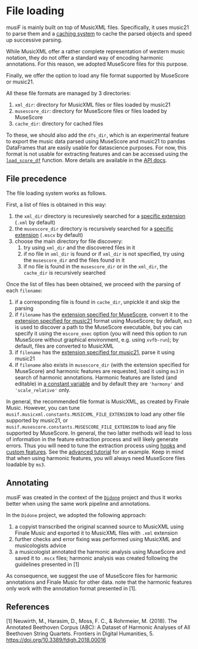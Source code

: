 # File loading

musiF is mainly built on top of MusicXML files. Specifically, it uses music21 to
parse them and a [caching system](./Caching.html) to cache the parsed objects and speed
up successive parsing.

While MusicXML offer a rather complete representation of western music notation, they do
not offer a standard way of encoding harmonic annotations. For this reason, we adopted
MuseScore files for this purpose.

Finally, we offer the option to load any file format supported by MuseScore or
music21.

All these file formats are managed by 3 directories:
1. `xml_dir`: directory for MusicXML files or files loaded by music21
2. `musescore_dir`: directory for MuseScore files or files loaded by MuseScore
3. `cache_dir`: directory for cached files

To these, we should also add the `dfs_dir`, which is an experimental feature to export
the music data parsed using MuseScore and music21 to pandas DataFrames that are
easily usable for datascience purposes. For now, this format is not usable for
extracting features and can be accessed using the
[`load_score_df`](./API/musif.cache.html#musif.cache.utils.load_score_df) function.
More details are available in the [API
docs](./API/musif.cache.html#musif.cache.utils.store_score_df).

## File precedence

The file loading system works as follows.

First, a list of files is obtained in this way:

1. the `xml_dir` directory is recuresively searched for a [specific
   extension](./API/musif.musicxml.html#musif.musicxml.constants.MUSICXML_FILE_EXTENSION)
   (`.xml` by default)
2. the `musescore_dir` directory is recursively searched for a
   [specific
   extension](./API/musif.musescore.html#musif.musescore.constants.MUSESCORE_FILE_EXTENSION)
   (`.mscx` by default)
3. choose the main directory for file discovery:
    1. try using `xml_dir` and the discovered files in it
    2. if no file in `xml_dir` is found or if `xml_dir` is not specified, try using the
     `musescore_dir` and the files found in it 
    3. if no file is found in the `musescore_dir` or in the `xml_dir`, the `cache_dir` is
     recursively searched

Once the list of files has been obtained, we proceed with the parsing of each
`filename`:
1. if a corresponding file is found in `cache_dir`, unpickle it and skip the parsing
2. if `filename` has the [extension specified for
   MuseScore](./API/musif.musescore.html#musif.musescore.constants.MUSESCORE_FILE_EXTENSION),
   convert it to the [extension specified for
   music21](./API/musif.musicxml.html#musif.musicxml.constants.MUSICXML_FILE_EXTENSION)
   format using MuseScore; by default, `ms3` is used to discover a path to the MuseScore
   executable, but you can specify it using the `mscore_exec` option (you will need this
   option to run MuseScore without graphical environment, e.g. using `xvfb-run`); by
   default, files are converted to MusicXML
3. if `filename` has the [extension specified for
   music21](./API/musif.musicxml.html#musif.musicxml.constants.MUSICXML_FILE_EXTENSION),
   parse it using music21
4. if `filename` also exists in `musescore_dir` (with the extension specified for
   MuseScore) and harmonic features are requested, load it using `ms3` in search of
   harmonic annotations. Harmonic features are listed (and editable) in [a constant
   variable](./API/musif.extract.html#musif.extract.constants.REQUIRE_MSCORE) and by
   default they are `'harmony'` and `'scale_relative'` only.

In general, the recommended file format is MusicXML, as created by Finale Music.
However, you can tune `musif.musicxml.constants.MUSICXML_FILE_EXTENSION` to
load any other file supported by music21, or
`musif.musescore.constants.MUSESCORE_FILE_EXTENSION` to load any file supported by
MuseScore. In general, the two latter methods will lead to loss of information in the
feature extraction process and will likely generate errors. Thus you will need to tune
the extraction process using [hooks](./Hooks.html) and [custom
features](./Custom_features.html). See the [advanced tutorial]() for an example.
Keep in mind that when using harmonic features, you will always need MuseScore files
loadable by `ms3`.

## Annotating

musiF was created in the context of the [`Didone`](https://didone.eu) project and thus
it works better when using the same work pipeline and annotations.

In the `Didone` project, we adopted the following approach:
1. a copyist transcribed the original scanned source to MusicXML using Finale Music and
   exported it to MusicXML files with `.xml` extension
2. further checks and error fixing was performed using MusicXML and musicologists
   advice
3. a musicologist annotated the harmonic analysis using MuseScore and saved it to
   `.mscx` files; harmonic analysis was created following the guidelines presented in [1]

As consequence, we suggest the use of MuseScore files for harmonic annotations and Finale
Music for other data. note that the harmonic features only work with the annotation
format presented in [1].

## References

[1] Neuwirth, M., Harasim, D., Moss, F. C., & Rohrmeier, M. (2018). The Annotated Beethoven Corpus (ABC): A Dataset of Harmonic Analyses of All Beethoven String Quartets. Frontiers in Digital Humanities, 5. https://doi.org/10.3389/fdigh.2018.00016


